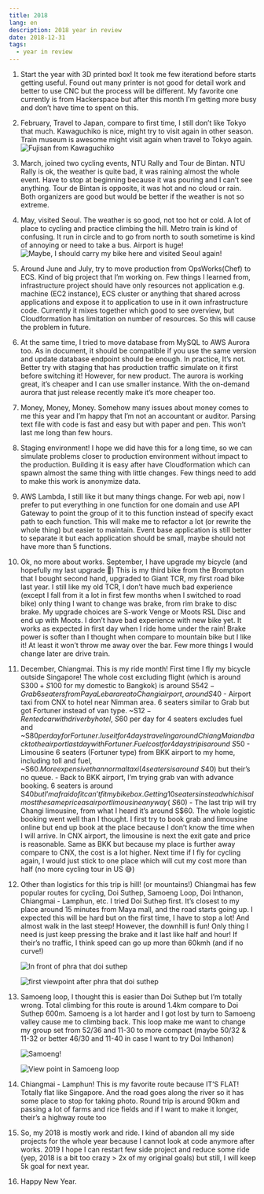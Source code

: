 ```yaml
---
title: 2018
lang: en
description: 2018 year in review
date: 2018-12-31
tags:
  - year in review
---
```


1. Start the year with 3D printed box! It took me few iterationd before starts getting useful. Found out many printer is not good for detail work and better to use CNC but the process will be different. My favorite one currently is from Hackerspace but after this month I’m getting more busy and don’t have time to spent on this.
2. February, Travel to Japan, compare to first time, I still don’t like Tokyo that much. Kawaguchiko is nice, might try to visit again in other season. Train museum is awesome might visit again when travel to Tokyo again.
   ![Fujisan from Kawaguchiko](tokyo.jpg)
3. March, joined two cycling events, NTU Rally and Tour de Bintan. NTU Rally is ok, the weather is quite bad, it was raining almost the whole event. Have to stop at beginning because it was pouring and I can’t see anything. Tour de Bintan is opposite, it was hot and no cloud or rain. Both organizers are good but would be better if the weather is not so extreme.
4. May, visited Seoul. The weather is so good, not too hot or cold. A lot of place to cycling and practice climbing the hill. Metro train is kind of confusing. It run in circle and to go from north to south sometime is kind of annoying or need to take a bus. Airport is huge!
   ![Maybe, I should carry my bike here and visited Seoul again!](seoul.jpg)
5. Around June and July, try to move production from OpsWorks(Chef) to ECS. Kind of big project that I’m working on. Few things I learned from, infrastructure project should have only resources not application e.g. machine (EC2 instance), ECS cluster or anything that shared across applications and expose it to application to use in it own infrastructure code. Currently it mixes together which good to see overview, but Cloudformation has limitation on number of resources. So this will cause the problem in future.
6. At the same time, I tried to move database from MySQL to AWS Aurora too. As in document, it should be compatible if you use the same version and update database endpoint should be enough. In practice, It’s not. Better try with staging that has production traffic simulate on it first before switching it! However, for new product. The aurora is working great, it’s cheaper and I can use smaller instance. With the on-demand aurora that just release recently make it’s more cheaper too.
7. Money, Money, Money. Somehow many issues about money comes to me this year and I’m happy that I’m not an accountant or auditor. Parsing text file with code is fast and easy but with paper and pen. This won’t last me long than few hours.
8. Staging environment! I hope we did have this for a long time, so we can simulate problems closer to production environment without impact to the production. Building it is easy after have Cloudformation which can spawn almost the same thing with little changes. Few things need to add to make this work is anonymize data.
9. AWS Lambda, I still like it but many things change. For web api, now I prefer to put everything in one function for one domain and use API Gateway to point the group of it to this function instead of specify exact path to each function. This will make me to refactor a lot (or rewrite the whole thing) but easier to maintain. Event base application is still better to separate it but each application should be small, maybe should not have more than 5 functions.
10. Ok, no more about works. September, I have upgrade my bicycle (and hopefully my last upgrade 🤞) This is my third bike from the Brompton that I bought second hand, upgraded to Giant TCR, my first road bike last year. I still like my old TCR, I don’t have much bad experience (except I fall from it a lot in first few months when I switched to road bike) only thing I want to change was brake, from rim brake to disc brake. My upgrade choices are S-work Venge or Moots RSL Disc and end up with Moots. I don’t have bad experience with new bike yet. It works as expected in first day when I ride home under the rain! Brake power is softer than I thought when compare to mountain bike but I like it! At least it won’t throw me away over the bar. Few more things I would change later are drive train.
11. December, Chiangmai. This is my ride month! First time I fly my bicycle outside Singapore! The whole cost excluding flight (which is around S$300 + S$100 for my domestic to Bangkok) is around S$542
		- Grab 6 seaters from Paya Lebar area to Changi airport, around S$40 - Airport taxi from CNX to hotel near Nimman area. 6 seaters similar to Grab but got Fortuner instead of van type. ~S$12
		- Rented car with driver by hotel, ~S$60 per day for 4 seaters excludes fuel and ~S$80 per day for Fortuner. I use it for 4 days traveling around Chiang Mai and back to the airport last day with Fortuner. Fuel cost for 4 days trip is around ~S$50 - Limousine 6 seaters (Fortuner type) from BKK airport to my home, including toll and fuel, ~S$60. More expensive than normal taxi (4 seaters is around ~S$40) but their’s no queue. - Back to BKK airport, I’m trying grab van with advance booking. 6 seaters is around S$40 but I’m afraid of it can’t fit my bike box. Getting 10 seaters instead which is almost the same price as airport limousine anyway (~S$60) - The last trip will try Changi limousine, from what I heard it’s around S\$60.
    The whole logistic booking went well than I thought. I first try to book grab and limousine online but end up book at the place because I don’t know the time when I will arrive. In CNX airport, the limousine is next the exit gate and price is reasonable. Same as BKK but because my place is further away compare to CNX, the cost is a lot higher. Next time if I fly for cycling again, I would just stick to one place which will cut my cost more than half (no more cycling tour in US 😅)
12. Other than logistics for this trip is hill! (or mountains!) Chiangmai has few popular routes for cycling, Doi Suthep, Samoeng Loop, Doi Inthanon, Chiangmai - Lamphun, etc. I tried Doi Suthep first. It’s closest to my place around 15 minutes from Maya mall, and the road starts going up. I expected this will be hard but on the first time, I have to stop a lot! And almost walk in the last steep! However, the downhill is fun! Only thing I need is just keep pressing the brake and it last like half and hour! If their’s no traffic, I think speed can go up more than 60kmh (and if no curve!)

    ![In front of phra that doi suthep](chiangmai1.jpg)

    ![first viewpoint after phra that doi suthep](chiangmai2.jpg)

13. Samoeng loop, I thought this is easier than Doi Suthep but I’m totally wrong. Total climbing for this route is around 1.4km compare to Doi Suthep 600m. Samoeng is a lot harder and I got lost by turn to Samoeng valley cause me to climbing back. This loop make me want to change my group set from 52/36 and 11-30 to more compact (maybe 50/32 & 11-32 or better 46/30 and 11-40 in case I want to try Doi Inthanon)

    ![Samoeng!](chiangmai3.jpg)

    ![View point in Samoeng loop](chiangmai4.jpg)

14. Chiangmai - Lamphun! This is my favorite route because IT’S FLAT! Totally flat like Singapore. And the road goes along the river so it has some place to stop for taking photo. Round trip is around 90km and passing a lot of farms and rice fields and if I want to make it longer, their’s a highway route too
15. So, my 2018 is mostly work and ride. I kind of abandon all my side projects for the whole year because I cannot look at code anymore after works. 2019 I hope I can restart few side project and reduce some ride (yep, 2018 is a bit too crazy > 2x of my original goals) but still, I will keep 5k goal for next year.
16. Happy New Year.
